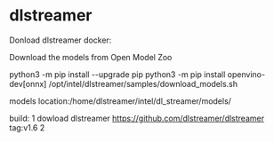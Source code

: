 # dlstreamer
Donload dlstreamer docker:


Download the models from Open Model Zoo

python3 -m pip install --upgrade pip
python3 -m pip install openvino-dev[onnx]
/opt/intel/dlstreamer/samples/download_models.sh

models location:/home/dlstreamer/intel/dl_streamer/models/

build:
1 dowload dlstreamer https://github.com/dlstreamer/dlstreamer tag:v1.6
2
